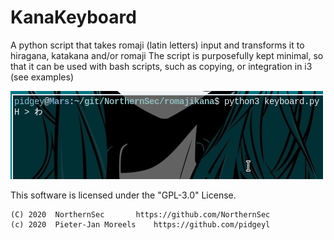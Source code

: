 # KanaKeyboard
A python script that takes romaji (latin letters) input and transforms it to
 hiragana, katakana and/or romaji
The script is purposefully kept minimal, so that it can be used with bash
 scripts, such as copying, or integration in i3 (see examples)

![Keyboard Example](/examples/kana_keyboard.gif?raw=true "Keyboard Example")



This software is licensed under the "GPL-3.0" License.

    (C) 2020  NorthernSec		https://github.com/NorthernSec
    (c) 2020  Pieter-Jan Moreels	https://github.com/pidgeyl

